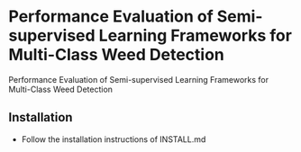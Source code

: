 # Performance Evaluation of Semi-supervised Learning Frameworks for Multi-Class Weed Detection
Performance Evaluation of Semi-supervised Learning Frameworks for Multi-Class Weed Detection

## Installation
- Follow the installation instructions of INSTALL.md
